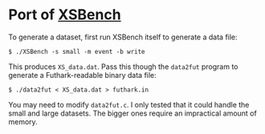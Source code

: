 # Port of [XSBench](https://github.com/ANL-CESAR/XSBench)

To generate a dataset, first run XSBench itself to generate a data file:

```
$ ./XSBench -s small -m event -b write
```

This produces `XS_data.dat`.  Pass this though the `data2fut` program
to generate a Futhark-readable binary data file:

```
$ ./data2fut < XS_data.dat > futhark.in
```

You may need to modify `data2fut.c`.  I only tested that it could
handle the small and large datasets.  The bigger ones require an
impractical amount of memory.

